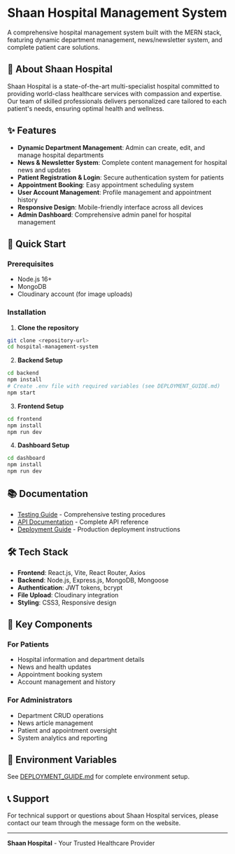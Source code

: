 # Shaan Hospital Management System

A comprehensive hospital management system built with the MERN stack, featuring dynamic department management, news/newsletter system, and complete patient care solutions.

## 🏥 About Shaan Hospital

Shaan Hospital is a state-of-the-art multi-specialist hospital committed to providing world-class healthcare services with compassion and expertise. Our team of skilled professionals delivers personalized care tailored to each patient's needs, ensuring optimal health and wellness.

## ✨ Features

- **Dynamic Department Management**: Admin can create, edit, and manage hospital departments
- **News & Newsletter System**: Complete content management for hospital news and updates
- **Patient Registration & Login**: Secure authentication system for patients
- **Appointment Booking**: Easy appointment scheduling system
- **User Account Management**: Profile management and appointment history
- **Responsive Design**: Mobile-friendly interface across all devices
- **Admin Dashboard**: Comprehensive admin panel for hospital management

## 🚀 Quick Start

### Prerequisites
- Node.js 16+
- MongoDB
- Cloudinary account (for image uploads)

### Installation

1. **Clone the repository**
```bash
git clone <repository-url>
cd hospital-management-system
```

2. **Backend Setup**
```bash
cd backend
npm install
# Create .env file with required variables (see DEPLOYMENT_GUIDE.md)
npm start
```

3. **Frontend Setup**
```bash
cd frontend
npm install
npm run dev
```

4. **Dashboard Setup**
```bash
cd dashboard
npm install
npm run dev
```

## 📚 Documentation

- [Testing Guide](TESTING_GUIDE.md) - Comprehensive testing procedures
- [API Documentation](API_DOCUMENTATION.md) - Complete API reference
- [Deployment Guide](DEPLOYMENT_GUIDE.md) - Production deployment instructions

## 🛠️ Tech Stack

- **Frontend**: React.js, Vite, React Router, Axios
- **Backend**: Node.js, Express.js, MongoDB, Mongoose
- **Authentication**: JWT tokens, bcrypt
- **File Upload**: Cloudinary integration
- **Styling**: CSS3, Responsive design

## 🎯 Key Components

### For Patients
- Hospital information and department details
- News and health updates
- Appointment booking system
- Account management and history

### For Administrators
- Department CRUD operations
- News article management
- Patient and appointment oversight
- System analytics and reporting

## 🔧 Environment Variables

See [DEPLOYMENT_GUIDE.md](DEPLOYMENT_GUIDE.md) for complete environment setup.

## 📞 Support

For technical support or questions about Shaan Hospital services, please contact our team through the message form on the website.

---

**Shaan Hospital** - Your Trusted Healthcare Provider
